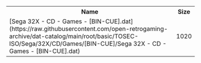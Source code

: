 <table>
<tr><th>Name</th><th>Size</th></tr>
<tr><td>[Sega 32X - CD - Games - [BIN-CUE].dat](https://raw.githubusercontent.com/open-retrogaming-archive/dat-catalog/main/root/basic/TOSEC-ISO/Sega/32X/CD/Games/[BIN-CUE]/Sega 32X - CD - Games - [BIN-CUE].dat)</td><td>1020</td></tr>
</table>
